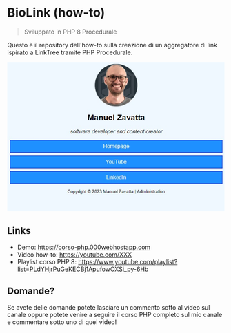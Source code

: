 # BioLink (how-to)
> Sviluppato in PHP 8 Procedurale

Questo è il repository dell'how-to sulla creazione di un aggregatore 
di link ispirato a LinkTree tramite PHP Procedurale.

![screenshot](screenshot.jpg)

## Links
- Demo: https://corso-php.000webhostapp.com
- Video how-to: https://youtube.com/XXX  
- Playlist corso PHP 8: https://www.youtube.com/playlist?list=PLdYHjrPuGeKECBj1ApufowOXSi_py-6Hb

## Domande?
Se avete delle domande potete lasciare un commento sotto al video sul
canale oppure potete venire a seguire il corso PHP completo sul mio 
canale e commentare sotto uno di quei video!
